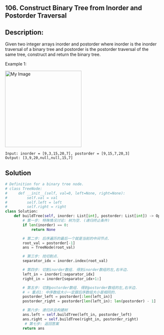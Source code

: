 ## 106. Construct Binary Tree from Inorder and Postorder Traversal

## Description:

Given two integer arrays inorder and postorder where inorder is the inorder traversal of a binary tree and postorder is the postorder traversal of the same tree, construct and return the binary tree.

Example 1:

<img src="https://assets.leetcode.com/uploads/2021/02/19/tree.jpg" alt="My Image" height="250" />

```
Input: inorder = [9,3,15,20,7], postorder = [9,15,7,20,3]
Output: [3,9,20,null,null,15,7]
```

## Solution

```py
# Definition for a binary tree node.
# class TreeNode:
#     def __init__(self, val=0, left=None, right=None):
#         self.val = val
#         self.left = left
#         self.right = right
class Solution:
    def buildTree(self, inorder: List[int], postorder: List[int]) -> Optional[TreeNode]:
        # 第一步: 特殊情况讨论: 树为空. (递归终止条件)
        if len(inorder) == 0:
            return None

        # 第二步: 后序遍历的最后一个就是当前的中间节点.
        root_val = postorder[-1]
        ans = TreeNode(root_val)

        # 第三步: 找切割点.
        separator_idx = inorder.index(root_val)

        # 第四步: 切割inorder数组. 得到inorder数组的左,右半边.
        left_in = inorder[:separator_idx]
        right_in = inorder[separator_idx+1:]

        # 第五步: 切割postorder数组. 得到postorder数组的左,右半边.
        # ⭐️ 重点1: 中序数组大小一定跟后序数组大小是相同的.
        postorder_left = postorder[:len(left_in)]
        postorder_right = postorder[len(left_in): len(postorder) - 1]

        # 第六步: 递归并且构建树
        ans.left = self.buildTree(left_in, postorder_left)
        ans.right = self.buildTree(right_in, postorder_right)
         # 第七步: 返回答案
        return ans

```
